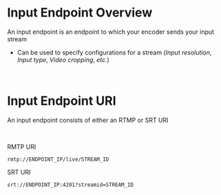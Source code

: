 # Input Endpoint Overview

An input endpoint is an endpoint to which your encoder sends your input stream

* Can be used to specify configurations for a stream (*Input resolution*, *Input type*, *Video cropping*, *etc.*)

<br>

# Input Endpoint URI

An input endpoint consists of either an RTMP or SRT URI

<br>

RMTP URI
```Text
rmtp://ENDPOINT_IP/live/STREAM_ID
```

SRT URI
```Text
srt://ENDPOINT_IP:4201?streamid=STREAM_ID
```
